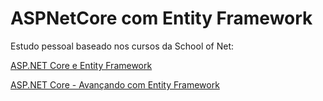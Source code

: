 # ASPNetCore com Entity Framework

Estudo pessoal baseado nos cursos da School of Net:

[ASP.NET Core e Entity Framework](https://www.schoolofnet.com/curso/aspnet/dotnet-core/aspnet-core-e-entity-framework/)

[ASP.NET Core - Avançando com Entity Framework](https://www.schoolofnet.com/curso/aspnet/dotnet-core/aspnet-core-avancando-com-entity-framework/)
